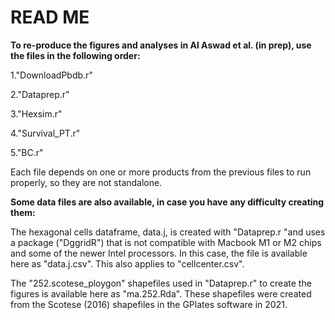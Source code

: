 # READ ME 

**To re-produce the figures and analyses in Al Aswad et al. (in prep), use the files in the following order:**

1."DownloadPbdb.r"

2."Dataprep.r"

3."Hexsim.r"

4."Survival_PT.r"

5."BC.r"

Each file depends on one or more products from the previous files to run properly, so they are not standalone.

**Some data files are also available, in case you have any difficulty creating them:**

The hexagonal cells dataframe, data.j, is created with "Dataprep.r "and uses a package ("DggridR") that is not compatible with Macbook M1 or M2 chips and some of the newer Intel processors. In this case, the file is available here as "data.j.csv". This also applies to "cellcenter.csv".

The "252.scotese_ploygon" shapefiles used in "Dataprep.r" to create the figures is available here as "ma.252.Rda". These shapefiles were created from the Scotese (2016) shapefiles in the GPlates software in 2021.
